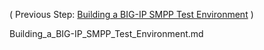 ( Previous Step: [Building a BIG-IP SMPP Test Environment](Building_a_BIG-IP_SMPP_Test_Environment.md) )  

Building_a_BIG-IP_SMPP_Test_Environment.md

